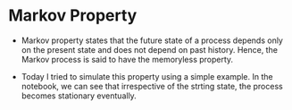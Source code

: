 # Markov Property 
- Markov property states that the future state of a process depends only on the present state and does not depend on past history. Hence, the Markov process is said to have the memoryless property.

- Today I tried to simulate this property using a simple example. In the notebook, we can see that irrespective of the strting state, the process becomes stationary eventually. 
